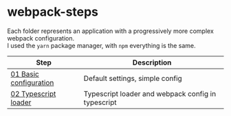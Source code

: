 # webpack-steps

Each folder represents an application with a progressively more complex webpack configuration.  
I used the `yarn` package manager, with `npm` everything is the same.

Step | Description
-|-
[01 Basic configuration](steps/01/README.md) | Default settings, simple config
[02 Typescript loader](steps/02/README.md) | Typescript loader and webpack config in typescript
